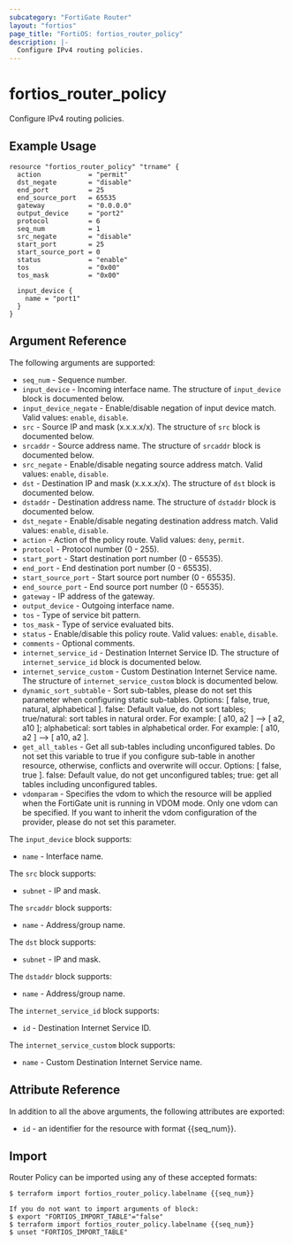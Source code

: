 ```yaml
---
subcategory: "FortiGate Router"
layout: "fortios"
page_title: "FortiOS: fortios_router_policy"
description: |-
  Configure IPv4 routing policies.
---
```


# fortios_router_policy
Configure IPv4 routing policies.

## Example Usage

```hcl
resource "fortios_router_policy" "trname" {
  action            = "permit"
  dst_negate        = "disable"
  end_port          = 25
  end_source_port   = 65535
  gateway           = "0.0.0.0"
  output_device     = "port2"
  protocol          = 6
  seq_num           = 1
  src_negate        = "disable"
  start_port        = 25
  start_source_port = 0
  status            = "enable"
  tos               = "0x00"
  tos_mask          = "0x00"

  input_device {
    name = "port1"
  }
}
```

## Argument Reference

The following arguments are supported:

* `seq_num` - Sequence number.
* `input_device` - Incoming interface name. The structure of `input_device` block is documented below.
* `input_device_negate` - Enable/disable negation of input device match. Valid values: `enable`, `disable`.
* `src` - Source IP and mask (x.x.x.x/x). The structure of `src` block is documented below.
* `srcaddr` - Source address name. The structure of `srcaddr` block is documented below.
* `src_negate` - Enable/disable negating source address match. Valid values: `enable`, `disable`.
* `dst` - Destination IP and mask (x.x.x.x/x). The structure of `dst` block is documented below.
* `dstaddr` - Destination address name. The structure of `dstaddr` block is documented below.
* `dst_negate` - Enable/disable negating destination address match. Valid values: `enable`, `disable`.
* `action` - Action of the policy route. Valid values: `deny`, `permit`.
* `protocol` - Protocol number (0 - 255).
* `start_port` - Start destination port number (0 - 65535).
* `end_port` - End destination port number (0 - 65535).
* `start_source_port` - Start source port number (0 - 65535).
* `end_source_port` - End source port number (0 - 65535).
* `gateway` - IP address of the gateway.
* `output_device` - Outgoing interface name.
* `tos` - Type of service bit pattern.
* `tos_mask` - Type of service evaluated bits.
* `status` - Enable/disable this policy route. Valid values: `enable`, `disable`.
* `comments` - Optional comments.
* `internet_service_id` - Destination Internet Service ID. The structure of `internet_service_id` block is documented below.
* `internet_service_custom` - Custom Destination Internet Service name. The structure of `internet_service_custom` block is documented below.
* `dynamic_sort_subtable` - Sort sub-tables, please do not set this parameter when configuring static sub-tables. Options: [ false, true, natural, alphabetical ]. false: Default value, do not sort tables; true/natural: sort tables in natural order. For example: [ a10, a2 ] --> [ a2, a10 ]; alphabetical: sort tables in alphabetical order. For example: [ a10, a2 ] --> [ a10, a2 ].
* `get_all_tables` - Get all sub-tables including unconfigured tables. Do not set this variable to true if you configure sub-table in another resource, otherwise, conflicts and overwrite will occur. Options: [ false, true ]. false: Default value, do not get unconfigured tables; true: get all tables including unconfigured tables. 
* `vdomparam` - Specifies the vdom to which the resource will be applied when the FortiGate unit is running in VDOM mode. Only one vdom can be specified. If you want to inherit the vdom configuration of the provider, please do not set this parameter.

The `input_device` block supports:

* `name` - Interface name.

The `src` block supports:

* `subnet` - IP and mask.

The `srcaddr` block supports:

* `name` - Address/group name.

The `dst` block supports:

* `subnet` - IP and mask.

The `dstaddr` block supports:

* `name` - Address/group name.

The `internet_service_id` block supports:

* `id` - Destination Internet Service ID.

The `internet_service_custom` block supports:

* `name` - Custom Destination Internet Service name.


## Attribute Reference

In addition to all the above arguments, the following attributes are exported:
* `id` - an identifier for the resource with format {{seq_num}}.

## Import

Router Policy can be imported using any of these accepted formats:
```
$ terraform import fortios_router_policy.labelname {{seq_num}}

If you do not want to import arguments of block:
$ export "FORTIOS_IMPORT_TABLE"="false"
$ terraform import fortios_router_policy.labelname {{seq_num}}
$ unset "FORTIOS_IMPORT_TABLE"
```
